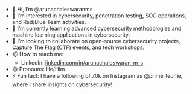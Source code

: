 - 👋 Hi, I’m @arunachaleswaranms
- 👀 I’m interested in cybersecurity, penetration testing, SOC operations, and Red/Blue Team activities.
- 🌱 I’m currently learning advanced cybersecurity methodologies and machine learning applications in cybersecurity.
- 💞️ I’m looking to collaborate on open-source cybersecurity projects, Capture The Flag (CTF) events, and tech workshops.
- 📫 How to reach me: 
  - LinkedIn: [linkedin.com/in/arunachaleswaran-m-s](https://www.linkedin.com/in/arunachaleswaranms)
- 😄 Pronouns: He/Him
- ⚡ Fun fact: I have a following of 70k on Instagram as @prime_techie, where I share insights on cybersecurity!

<!---
arunachaleswaranms/arunachaleswaranms is a ✨ special ✨ repository because its `README.md` (this file) appears on your GitHub profile.
You can click the Preview link to take a look at your changes.
--->



